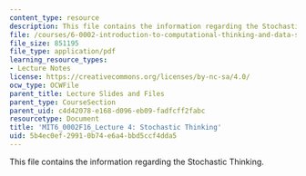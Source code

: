 ```yaml
---
content_type: resource
description: This file contains the information regarding the Stochastic Thinking.
file: /courses/6-0002-introduction-to-computational-thinking-and-data-science-fall-2016/5b4ec0ef29910b74e6a4bbd5ccf4dda5_MIT6_0002F16_lec4.pdf
file_size: 851195
file_type: application/pdf
learning_resource_types:
- Lecture Notes
license: https://creativecommons.org/licenses/by-nc-sa/4.0/
ocw_type: OCWFile
parent_title: Lecture Slides and Files
parent_type: CourseSection
parent_uid: c4d42078-e168-d096-eb09-fadfcff2fabc
resourcetype: Document
title: 'MIT6_0002F16_Lecture 4: Stochastic Thinking'
uid: 5b4ec0ef-2991-0b74-e6a4-bbd5ccf4dda5
---
```

This file contains the information regarding the Stochastic Thinking.